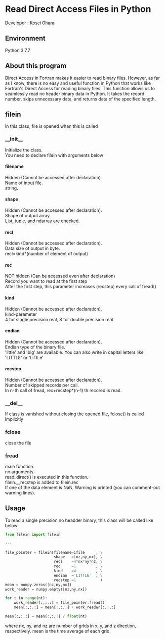 # Read Direct Access Files in Python

Developer : Kosei Ohara

## Environment
Python 3.7.7


## About this program
Direct Access in Fortran makes it easier to read binary files.
However, as far as I know, there is no easy and useful function in Python that works like Fortran's Direct Access for reading binary files.
This function allows us to seamlessly read no header binary data in Python.
It takes the record number, skips unnecessary data, and returns data of the specified length.


## filein
In this class, file is opened when this is called

### \_\_init\_\_
Initialize the class.  
You need to declare filein with arguments below

#### filename
Hidden (Cannot be accessed after declaration).  
Name of input file.  
string.  

#### shape
Hidden (Cannot be accessed after declaration).  
Shape of output array.  
List, tuple, and ndarray are checked.

#### recl
Hidden (Cannot be accessed after declaration).  
Data size of output in byte.  
recl=kind*(number of element of output)  

#### rec
NOT hidden (Can be accessed even after declaration)  
Record you want to read at the first step  
After the first step, this parameter increases (recstep) every call of fread()

#### kind
Hidden (Cannot be accessed after declaration).  
kind-parameter  
4 for single precision real, 8 for double precision real

#### endian
Hidden (Cannot be accessed after declaration).  
Endian type of the binary file.  
'little' and 'big' are available. You can also write in capital letters like 'LITTLE' or 'LiTtLe'

#### recstep
Hidden (Cannot be accessed after declaration).  
Number of skipped records per call.  
In n-th call of fread, rec+recstep*(n-1) th recored is read.

### \_\_del\_\_
If class is vanished without closing the opened file, fclose() is called implicitly
    
### fclose
close the file

### fread
main function.  
no arguments.  
read_direct() is executed in this function.  
filein.\_\_recstep is added to filein.rec  
If one of the data element is NaN, Warning is printed (you can comment-out warning lines).

## Usage
To read a single precision no headder binary, this class will be called like below:
```Python
from filein import filein

---

file_pointer = filein(filename=ifile     , \
                      shape   =[nz,ny,nx], \
                      recl    =4*nx*ny*nz, \
                      rec     =1         , \
                      kind    =4         , \
                      endian  ='LITTLE'  , \
                      recstep =1           )
mean = numpy.zeros([nz,ny,nx])
work_reader = numpy.empty([nz,ny,nx])

for t in range(nt):
    work_reader[:,:,:] = file_pointer.fread()
    mean[:,:,:] = mean[:,:,:] + work_reader[:,:,:]

mean[:,:,:] = mean[:,:,:] / float(nt)
```
where nx, ny, and nz are number of grids in x, y, and z direction, respectively.
mean is the time average of each grid.


